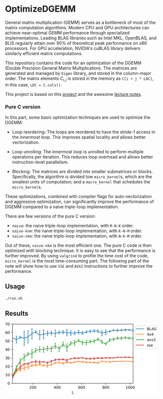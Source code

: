 # OptimizeDGEMM

General matrix multiplication (GEMM) serves as a bottleneck of most of the matrix computation algorithms.
Modern CPU and GPU architectures can achieve near-optimal GEMM performance through specialized implementations. Leading BLAS libraries such as Intel MKL, OpenBLAS, and BLIS regularly attain over 90% of theoretical peak performance on x86 processors. For GPU acceleration, NVIDIA's cuBLAS library delivers similarly efficient matrix computations.

This repository contains the code for an optimization of the DGEMM (Double Precision General Matrix Multiplication). The matrices are generated and managed by `Eigen` library, and stored in the column-major order.
The matrix elements $C_{i,j}$ is stored in the memory as `C[i + j * LDC]`, in this case, `LDC = C.cols()`.

This project is based on this [project](https://github.com/yzhaiustc/Optimizing-DGEMM-on-Intel-CPUs-with-AVX512F) and the awesome [lecture notes](https://www.mathematik.uni-ulm.de/~lehn/sghpc/gemm/index.html).

### Pure C version

In this part, some basic optimization techniques are used to optimize the DGEMM:

- Loop reordering: The loops are reordered to have the stride-1 access in the innermost loop. This improves spatial locality and allows better vectorization.

- Loop unrolling: The innermost loop is unrolled to perform multiple operations per iteration. This reduces loop overhead and allows better instruction-level parallelism.

- Blocking: The matrices are divided into smaller submatrices or blocks. Specifically, the algorithm is divided tow `micro_kernel`s, which are the smallest units of computation; and a `macro_kernel` that schedules the `micro_kernel`s.

These optimizations, combined with compiler flags for auto-vectorization and aggressive optimization, can significantly improve the performance of DGEMM compared to a naive triple-loop implementation. 

There are few versions of the pure C version:
- `naive`: the naive triple-loop implementation, with `M-N-K` order.
- `naive-knm`: the naive triple-loop implementation, with `K-N-M` order.
- `naive-nkm`: the naive triple-loop implementation, with `N-K-M` order.

Out of these, `naive-nkm` is the most efficient one. The pure C code is then optimized
with blocking technique. It is easy to see that the performance is further improved.
By using `valgrind` to profile the time cost of the code, `micro_kernel` is the most time-consuming part.
The following part of the note will show how to use `SSE` and `AVX2` instructions to further improve the performance.


## Usage

```bash
./run.sh
```

## Results

![Results](plot/out.png)
